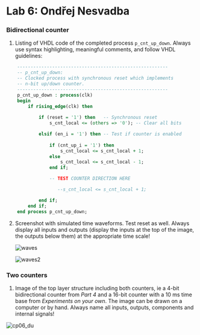 # Lab 6: Ondřej Nesvadba

### Bidirectional counter

1. Listing of VHDL code of the completed process `p_cnt_up_down`. Always use syntax highlighting, meaningful comments, and follow VHDL guidelines:

```vhdl
    --------------------------------------------------------
    -- p_cnt_up_down:
    -- Clocked process with synchronous reset which implements
    -- n-bit up/down counter.
    --------------------------------------------------------
    p_cnt_up_down : process(clk)
    begin
        if rising_edge(clk) then
        
            if (reset = '1') then   -- Synchronous reset
                s_cnt_local <= (others => '0'); -- Clear all bits

            elsif (en_i = '1') then -- Test if counter is enabled
                
                if (cnt_up_i = '1') then
                    s_cnt_local <= s_cnt_local + 1;
                else
                    s_cnt_local <= s_cnt_local - 1;
                end if;

                -- TEST COUNTER DIRECTION HERE

                   --s_cnt_local <= s_cnt_local + 1;

            end if;
        end if;
    end process p_cnt_up_down;
```

2. Screenshot with simulated time waveforms. Test reset as well. Always display all inputs and outputs (display the inputs at the top of the image, the outputs below them) at the appropriate time scale!

   ![waves](https://user-images.githubusercontent.com/99417291/159514805-a92c77c6-a5a0-49a2-b889-1258a514374a.png)

   ![waves2](https://user-images.githubusercontent.com/99417291/159515153-78bf7a00-7f8b-4b9d-907e-90d664f6d112.png)


### Two counters

1. Image of the top layer structure including both counters, ie a 4-bit bidirectional counter from *Part 4* and a 16-bit counter with a 10 ms time base from *Experiments on your own*. The image can be drawn on a computer or by hand. Always name all inputs, outputs, components and internal signals!

![cp06_du](https://user-images.githubusercontent.com/99417291/160451895-f1a512bb-0133-47b2-804c-06486c34eb8f.jpg)

